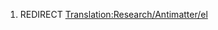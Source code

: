 1.  REDIRECT
    [Translation:Research/Antimatter/el](Translation:Research/Antimatter/el "wikilink")